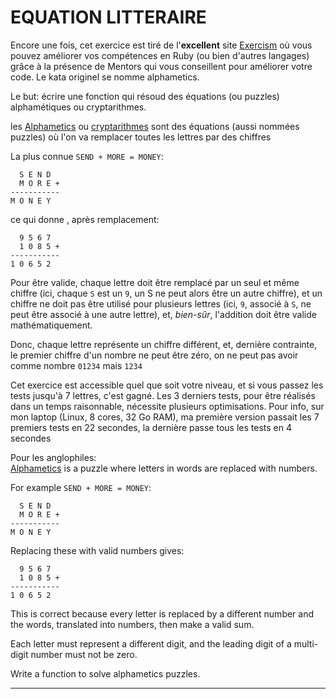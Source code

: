 # EQUATION LITTERAIRE  
  
Encore une fois, cet exercice est tiré de l'**excellent**  site [Exercism](https://exercism.io) où vous pouvez améliorer
vos compétences en Ruby (ou bien d'autres langages) grâce à la présence de Mentors qui vous conseillent pour améliorer 
votre code. Le kata originel se nomme alphametics.  

Le but: écrire une fonction qui résoud des équations (ou puzzles) alphamétiques ou cryptarithmes.  

les [Alphametics](https://en.wikipedia.org/wiki/Alphametics) ou [cryptarithmes](https://fr.wikipedia.org/wiki/Cryptarithme)
sont des équations (aussi nommées puzzles) où l'on va remplacer toutes les lettres par des chiffres  
 
La plus connue `SEND + MORE = MONEY`:

```text
  S E N D
  M O R E +
-----------
M O N E Y
```

ce qui donne , après remplacement:

```text
  9 5 6 7
  1 0 8 5 +
-----------
1 0 6 5 2
```

Pour être valide, chaque lettre doit être remplacé par un seul et même chiffre (ici, chaque `S` est un `9`, un S ne peut alors être 
un autre chiffre), et un chiffre ne doit pas être utilisé pour plusieurs lettres (ici, `9`, associé à `S`, ne peut être associé 
à une autre lettre), et, *bien-sûr*, l'addition doit être valide mathématiquement.  

Donc, chaque lettre représente un chiffre différent, et, dernière contrainte, le premier chiffre d'un nombre ne peut être
zéro, on ne peut pas avoir comme nombre `01234` mais `1234`  

Cet exercice est accessible quel que soit votre niveau, et si vous passez les tests jusqu'à 7 lettres, c'est gagné. Les 3
derniers tests, pour être réalisés dans un temps raisonnable, nécessite plusieurs optimisations. Pour info, sur mon laptop
(Linux, 8 cores, 32 Go RAM), ma première version passait les 7 premiers tests en 22 secondes, la dernière passe tous les tests
en 4 secondes

Pour les anglophiles:  
[Alphametics](https://en.wikipedia.org/wiki/Alphametics) is a puzzle where
letters in words are replaced with numbers.

For example `SEND + MORE = MONEY`:

```text
  S E N D
  M O R E +
-----------
M O N E Y
```

Replacing these with valid numbers gives:

```text
  9 5 6 7
  1 0 8 5 +
-----------
1 0 6 5 2
```

This is correct because every letter is replaced by a different number and the
words, translated into numbers, then make a valid sum.

Each letter must represent a different digit, and the leading digit of
a multi-digit number must not be zero.

Write a function to solve alphametics puzzles.

* * * *


